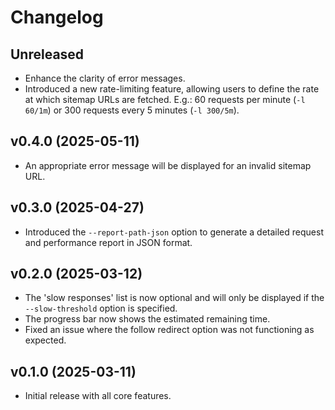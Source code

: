 # Changelog

## Unreleased

- Enhance the clarity of error messages.
- Introduced a new rate-limiting feature, allowing users to define the rate at which
  sitemap URLs are fetched. E.g.: 60 requests per minute (`-l 60/1m`) or 300 requests
  every 5 minutes (`-l 300/5m`).

## v0.4.0 (2025-05-11)

- An appropriate error message will be displayed for an invalid sitemap URL.

## v0.3.0 (2025-04-27)

- Introduced the `--report-path-json` option to generate a detailed request and
  performance report in JSON format.

## v0.2.0 (2025-03-12)

- The 'slow responses' list is now optional and will only be displayed if the
  `--slow-threshold` option is specified.
- The progress bar now shows the estimated remaining time.
- Fixed an issue where the follow redirect option was not functioning as expected.

## v0.1.0 (2025-03-11)

- Initial release with all core features.
